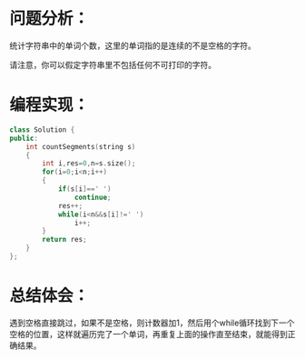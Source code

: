 # 问题分析：
统计字符串中的单词个数，这里的单词指的是连续的不是空格的字符。

请注意，你可以假定字符串里不包括任何不可打印的字符。
# 编程实现：
```c++
class Solution {
public:
    int countSegments(string s)
    {
        int i,res=0,n=s.size();
        for(i=0;i<n;i++)
        {
            if(s[i]==' ') 
                continue;
            res++;
            while(i<n&&s[i]!=' ') 
                i++;
        }
        return res;
    }
};
```
# 总结体会：
遇到空格直接跳过，如果不是空格，则计数器加1，然后用个while循环找到下一个空格的位置，这样就遍历完了一个单词，再重复上面的操作直至结束，就能得到正确结果。